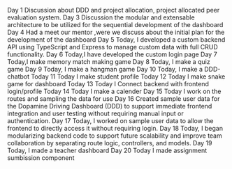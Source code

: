 Day 1
Discussion about DDD and project allocation, project allocated peer evaluation system.
Day 3
Discussion the modular and extensable architecture to be utilized for the sequential development of the dashboard
Day 4
Had a meet our mentor ,were we discuss about the initial plan for the development of the dashboard
Day 5 
Today, I developed a custom backend API using TypeScript and Express to manage custom data with full CRUD functionality.
Day 6
Today,I have developed the custom login page
Day 7
Today,I make memory match making game
Day 8
Today, I make a quiz game
Day 9
Today, I make a hangman game
Day 10
Today, I make a DDD-chatbot
Today 11
Today I make student profile
Today 12
Today I make snake game for dashboard
Today 13
Today I Connect backend with frontend login/profile
Today 14
Today I make a calender
Day 15 
Today I work on the routes and sampling the data for use
Day 16
Created sample user data for the Dopamine Driving Dashboard (DDD) to support immediate frontend integration and user testing without requiring manual input or authentication.
Day 17
Today, I worked on sample user data to allow the frontend to directly access it without requiring login.
Day 18
Today, I began modularizing backend code to support future scalability and improve team collaboration by separating route logic, controllers, and models.
Day 19
Today, I made a teacher dashboard
Day 20
Today I made assignment sumbission component

